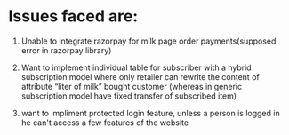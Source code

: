 # Issues faced are:
1. Unable to integrate razorpay for milk page order payments(supposed error in razorpay library)

2. Want to implement individual table for subscriber with a hybrid subscription model where only retailer can rewrite the content of attribute “liter of milk” bought customer (whereas in generic subscription model have fixed transfer of subscribed item)

3. want to impliment protected login feature, unless a person is logged in he can't access a few features of the website